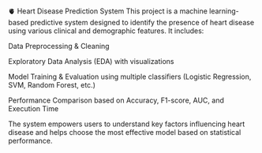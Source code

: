 🫀 Heart Disease Prediction System
This project is a machine learning-based predictive system designed to identify the presence of heart disease using various clinical and demographic features. It includes:

Data Preprocessing & Cleaning

Exploratory Data Analysis (EDA) with visualizations

Model Training & Evaluation using multiple classifiers (Logistic Regression, SVM, Random Forest, etc.)

Performance Comparison based on Accuracy, F1-score, AUC, and Execution Time

The system empowers users to understand key factors influencing heart disease and helps choose the most effective model based on statistical performance.

